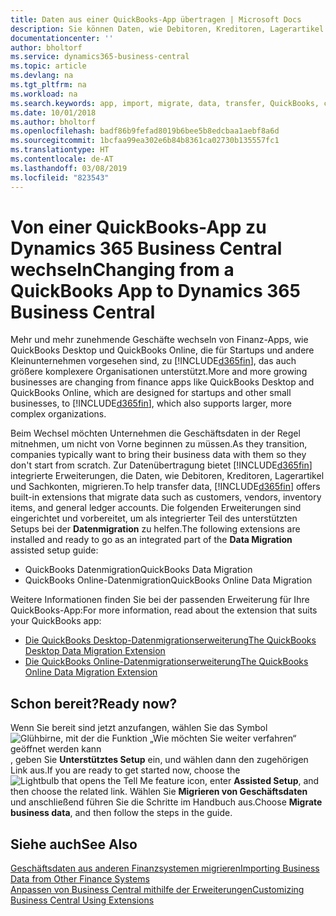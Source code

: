 ```yaml
---
title: Daten aus einer QuickBooks-App übertragen | Microsoft Docs
description: Sie können Daten, wie Debitoren, Kreditoren, Lagerartikel und Sachkonten aus QuickBooks-Apps auf Business Central migrieren.
documentationcenter: ''
author: bholtorf
ms.service: dynamics365-business-central
ms.topic: article
ms.devlang: na
ms.tgt_pltfrm: na
ms.workload: na
ms.search.keywords: app, import, migrate, data, transfer, QuickBooks, customize
ms.date: 10/01/2018
ms.author: bholtorf
ms.openlocfilehash: badf86b9fefad8019b6bee5b8edcbaa1aebf8a6d
ms.sourcegitcommit: 1bcfaa99ea302e6b84b8361ca02730b135557fc1
ms.translationtype: HT
ms.contentlocale: de-AT
ms.lasthandoff: 03/08/2019
ms.locfileid: "823543"
---
```

# <a name="changing-from-a-quickbooks-app-to-dynamics-365-business-central"></a><span data-ttu-id="1cf77-103">Von einer QuickBooks-App zu Dynamics 365 Business Central wechseln</span><span class="sxs-lookup"><span data-stu-id="1cf77-103">Changing from a QuickBooks App to Dynamics 365 Business Central</span></span>
<span data-ttu-id="1cf77-104">Mehr und mehr zunehmende Geschäfte wechseln von Finanz-Apps, wie QuickBooks Desktop und QuickBooks Online, die für Startups und andere Kleinunternehmen vorgesehen sind, zu [!INCLUDE[d365fin](includes/d365fin_md.md)], das auch größere komplexere Organisationen unterstützt.</span><span class="sxs-lookup"><span data-stu-id="1cf77-104">More and more growing businesses are changing from finance apps like QuickBooks Desktop and QuickBooks Online, which are designed for startups and other small businesses, to [!INCLUDE[d365fin](includes/d365fin_md.md)], which also supports larger, more complex organizations.</span></span> 

<span data-ttu-id="1cf77-105">Beim Wechsel möchten Unternehmen die Geschäftsdaten in der Regel mitnehmen, um nicht von Vorne beginnen zu müssen.</span><span class="sxs-lookup"><span data-stu-id="1cf77-105">As they transition, companies typically want to bring their business data with them so they don't start from scratch.</span></span> <span data-ttu-id="1cf77-106">Zur Datenübertragung bietet [!INCLUDE[d365fin](includes/d365fin_md.md)] integrierte Erweiterungen, die Daten, wie Debitoren, Kreditoren, Lagerartikel und Sachkonten, migrieren.</span><span class="sxs-lookup"><span data-stu-id="1cf77-106">To help transfer data, [!INCLUDE[d365fin](includes/d365fin_md.md)] offers built-in extensions that migrate data such as customers, vendors, inventory items, and general ledger accounts.</span></span> <span data-ttu-id="1cf77-107">Die folgenden Erweiterungen sind eingerichtet und vorbereitet, um als integrierter Teil des unterstützten Setups bei der **Datenmigration** zu helfen.</span><span class="sxs-lookup"><span data-stu-id="1cf77-107">The following extensions are installed and ready to go as an integrated part of the **Data Migration** assisted setup guide:</span></span>

* <span data-ttu-id="1cf77-108">QuickBooks Datenmigration</span><span class="sxs-lookup"><span data-stu-id="1cf77-108">QuickBooks Data Migration</span></span> 
* <span data-ttu-id="1cf77-109">QuickBooks Online-Datenmigration</span><span class="sxs-lookup"><span data-stu-id="1cf77-109">QuickBooks Online Data Migration</span></span>

<span data-ttu-id="1cf77-110">Weitere Informationen finden Sie bei der passenden Erweiterung für Ihre QuickBooks-App:</span><span class="sxs-lookup"><span data-stu-id="1cf77-110">For more information, read about the extension that suits your QuickBooks app:</span></span>   

* [<span data-ttu-id="1cf77-111">Die QuickBooks Desktop-Datenmigrationserweiterung</span><span class="sxs-lookup"><span data-stu-id="1cf77-111">The QuickBooks Desktop Data Migration Extension</span></span>](ui-extensions-quickbooks-data-migration.md)
* [<span data-ttu-id="1cf77-112">Die QuickBooks Online-Datenmigrationserweiterung</span><span class="sxs-lookup"><span data-stu-id="1cf77-112">The QuickBooks Online Data Migration Extension</span></span>](ui-extensions-quickbooks-online-data-migration.md)

## <a name="ready-now"></a><span data-ttu-id="1cf77-113">Schon bereit?</span><span class="sxs-lookup"><span data-stu-id="1cf77-113">Ready now?</span></span>
<span data-ttu-id="1cf77-114">Wenn Sie bereit sind jetzt anzufangen, wählen Sie das Symbol ![Glühbirne, mit der die Funktion „Wie möchten Sie weiter verfahren“ geöffnet werden kann](media/ui-search/search_small.png "Wie möchten Sie weiter verfahren"), geben Sie **Unterstütztes Setup** ein, und wählen dann den zugehörigen Link aus.</span><span class="sxs-lookup"><span data-stu-id="1cf77-114">If you are ready to get started now, choose the ![Lightbulb that opens the Tell Me feature](media/ui-search/search_small.png "Tell me what you want to do") icon, enter **Assisted Setup**, and then choose the related link.</span></span> <span data-ttu-id="1cf77-115">Wählen Sie **Migrieren von Geschäftsdaten** und anschließend führen Sie die Schritte im Handbuch aus.</span><span class="sxs-lookup"><span data-stu-id="1cf77-115">Choose **Migrate business data**, and then follow the steps in the guide.</span></span>

## <a name="see-also"></a><span data-ttu-id="1cf77-116">Siehe auch</span><span class="sxs-lookup"><span data-stu-id="1cf77-116">See Also</span></span>
[<span data-ttu-id="1cf77-117">Geschäftsdaten aus anderen Finanzsystemen migrieren</span><span class="sxs-lookup"><span data-stu-id="1cf77-117">Importing Business Data from Other Finance Systems</span></span>](across-import-data-configuration-packages.md)  
[<span data-ttu-id="1cf77-118">Anpassen von Business Central mithilfe der Erweiterungen</span><span class="sxs-lookup"><span data-stu-id="1cf77-118">Customizing Business Central Using Extensions</span></span>](ui-extensions.md)   

